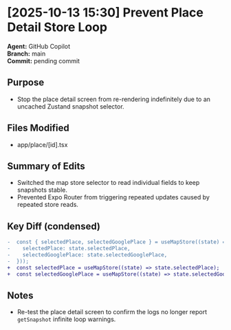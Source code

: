 # [2025-10-13 15:30] Prevent Place Detail Store Loop

**Agent:** GitHub Copilot  
**Branch:** main  
**Commit:** pending commit  

## Purpose
- Stop the place detail screen from re-rendering indefinitely due to an uncached Zustand snapshot selector.

## Files Modified
- app/place/[id].tsx

## Summary of Edits
- Switched the map store selector to read individual fields to keep snapshots stable.
- Prevented Expo Router from triggering repeated updates caused by repeated store reads.

## Key Diff (condensed)
```diff
-  const { selectedPlace, selectedGooglePlace } = useMapStore((state) => ({
-    selectedPlace: state.selectedPlace,
-    selectedGooglePlace: state.selectedGooglePlace,
-  }));
+  const selectedPlace = useMapStore((state) => state.selectedPlace);
+  const selectedGooglePlace = useMapStore((state) => state.selectedGooglePlace);
```

## Notes
- Re-test the place detail screen to confirm the logs no longer report `getSnapshot` infinite loop warnings.
